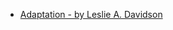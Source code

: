 * [Adaptation - by Leslie A. Davidson](https://www.cbc.ca/books/adaptation-by-leslie-a-davidson-1.4111991)
